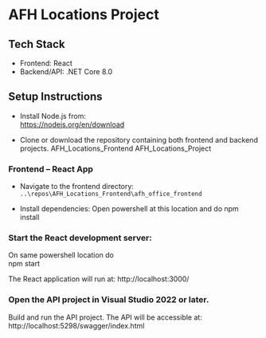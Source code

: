 # AFH Locations Project

## Tech Stack
- Frontend: React  
- Backend/API: .NET Core 8.0

## Setup Instructions

- Install Node.js from:  
  https://nodejs.org/en/download

- Clone or download the repository containing both frontend and backend projects.
  AFH_Locations_Frontend
  AFH_Locations_Project

### Frontend – React App

- Navigate to the frontend directory:  
  `..\repos\AFH_Locations_Frontend\afh_office_frontend`

- Install dependencies:
  Open powershell at this location and do
            npm install

### Start the React development server:
  On same powershell location do  
            npm start

The React application will run at:
  http://localhost:3000/

 
 
 ### Open the API project in Visual Studio 2022 or later.

  Build and run the API project.
  The API will be accessible at:
  http://localhost:5298/swagger/index.html
